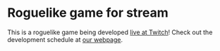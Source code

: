 # Roguelike game for stream

This is a roguelike game being developed [live at Twitch](http://twitch.com/yakpie)!
Check out the development schedule at [our webpage](http://yakpie.com).
